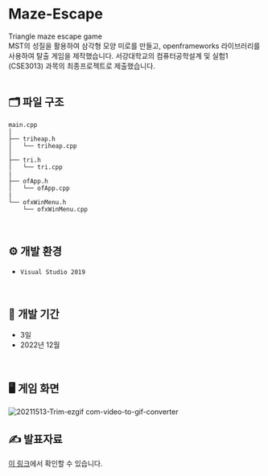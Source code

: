 # Maze-Escape
Triangle maze escape game</br>
MST의 성질을 활용하여 삼각형 모양 미로를 만들고, openframeworks 라이브러리를 사용하여 탈출 게임을 제작했습니다.
서강대학교의 컴퓨터공학설계 및 실험1 (CSE3013) 과목의 최종프로젝트로 제출했습니다.
</br></br>

## 🗂️ 파일 구조
```
main.cpp
│
├── triheap.h
│   └── triheap.cpp
│
├── tri.h
│   └── tri.cpp
|
├── ofApp.h
│   └── ofApp.cpp
|
└── ofxWinMenu.h
    └── ofxWinMenu.cpp
```
</br>

## ⚙️ 개발 환경
- `Visual Studio 2019`
</br>

## 📆 개발 기간
- 3일
- 2022년 12월
</br>

## 🖥️ 게임 화면
![_20211513_-Trim-ezgif com-video-to-gif-converter](https://github.com/user-attachments/assets/5b039a62-f0c0-4517-9723-900c683b465e)
</br>

## ✍️ 발표자료
<a href="https://github.com/user-attachments/files/17356524/ppt.pptx">이 링크</a>에서 확인할 수 있습니다.
